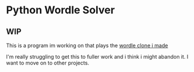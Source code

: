 # Python Wordle Solver

## WIP

This is a program im working on that plays the [wordle clone i made](https://github.com/ImmortalTerror/python-wordle)

I'm really struggling to get this to fuller work and i think i might abandon it. I want to move on to other projects.
